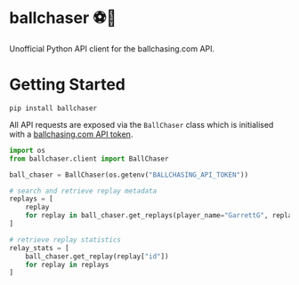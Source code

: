 # ballchaser ⚽️🚗
Unofficial Python API client for the ballchasing.com API.

# Getting Started
```commandline
pip install ballchaser
```

All API requests are exposed via the `BallChaser` class which is initialised with a [ballchasing.com API token](https://ballchasing.com/doc/api#header-authentication).

```python
import os
from ballchaser.client import BallChaser

ball_chaser = BallChaser(os.getenv("BALLCHASING_API_TOKEN"))

# search and retrieve replay metadata
replays = [
    replay
    for replay in ball_chaser.get_replays(player_name="GarrettG", replay_count=10)
]

# retrieve replay statistics
relay_stats = [
    ball_chaser.get_replay(replay["id"])
    for replay in replays
]
```
